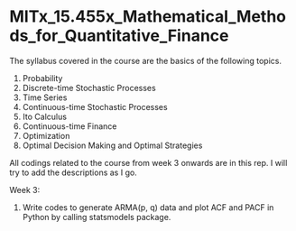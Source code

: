 # MITx_15.455x_Mathematical_Methods_for_Quantitative_Finance
The syllabus covered in the course are the basics of the following topics.
1. Probability
2. Discrete-time Stochastic Processes
3. Time Series
4. Continuous-time Stochastic Processes
5. Ito Calculus
6. Continuous-time Finance
7. Optimization
8. Optimal Decision Making and Optimal Strategies


All codings related to the course from week 3 onwards are in this rep. I will try to add the descriptions as I go.

Week 3:
1. Write codes to generate ARMA(p, q) data and plot ACF and PACF in Python by calling statsmodels package.
